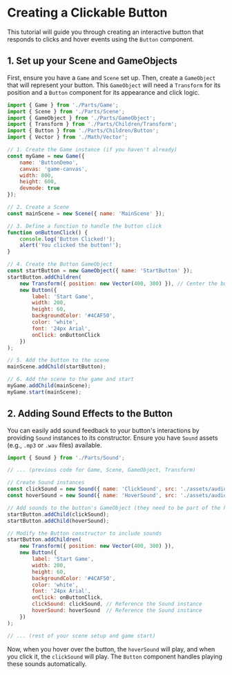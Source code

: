 # Creating a Clickable Button

This tutorial will guide you through creating an interactive button that responds to clicks and hover events using the `Button` component.

## 1. Set up your Scene and GameObjects

First, ensure you have a `Game` and `Scene` set up. Then, create a `GameObject` that will represent your button. This `GameObject` will need a `Transform` for its position and a `Button` component for its appearance and click logic.

```javascript
import { Game } from './Parts/Game';
import { Scene } from './Parts/Scene';
import { GameObject } from './Parts/GameObject';
import { Transform } from './Parts/Children/Transform';
import { Button } from './Parts/Children/Button';
import { Vector } from './Math/Vector';

// 1. Create the Game instance (if you haven't already)
const myGame = new Game({
    name: 'ButtonDemo',
    canvas: 'game-canvas',
    width: 800,
    height: 600,
    devmode: true
});

// 2. Create a Scene
const mainScene = new Scene({ name: 'MainScene' });

// 3. Define a function to handle the button click
function onButtonClick() {
    console.log('Button Clicked!');
    alert('You clicked the button!');
}

// 4. Create the Button GameObject
const startButton = new GameObject({ name: 'StartButton' });
startButton.addChildren(
    new Transform({ position: new Vector(400, 300) }), // Center the button
    new Button({
        label: 'Start Game',
        width: 200,
        height: 60,
        backgroundColor: '#4CAF50',
        color: 'white',
        font: '24px Arial',
        onClick: onButtonClick
    })
);

// 5. Add the button to the scene
mainScene.addChild(startButton);

// 6. Add the scene to the game and start
myGame.addChild(mainScene);
myGame.start(mainScene);
```

## 2. Adding Sound Effects to the Button

You can easily add sound feedback to your button's interactions by providing `Sound` instances to its constructor. Ensure you have `Sound` assets (e.g., `.mp3` or `.wav` files) available.

```javascript
import { Sound } from './Parts/Sound';

// ... (previous code for Game, Scene, GameObject, Transform)

// Create Sound instances
const clickSound = new Sound({ name: 'ClickSound', src: './assets/audio/button_click.mp3', volume: 0.7 });
const hoverSound = new Sound({ name: 'HoverSound', src: './assets/audio/button_hover.mp3', volume: 0.5 });

// Add sounds to the button's GameObject (they need to be part of the hierarchy)
startButton.addChild(clickSound);
startButton.addChild(hoverSound);

// Modify the Button constructor to include sounds
startButton.addChildren(
    new Transform({ position: new Vector(400, 300) }),
    new Button({
        label: 'Start Game',
        width: 200,
        height: 60,
        backgroundColor: '#4CAF50',
        color: 'white',
        font: '24px Arial',
        onClick: onButtonClick,
        clickSound: clickSound, // Reference the Sound instance
        hoverSound: hoverSound  // Reference the Sound instance
    })
);

// ... (rest of your scene setup and game start)
```

Now, when you hover over the button, the `hoverSound` will play, and when you click it, the `clickSound` will play. The `Button` component handles playing these sounds automatically.